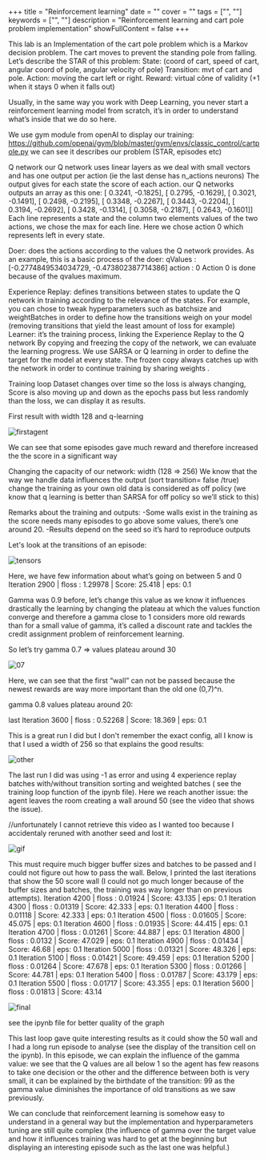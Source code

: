 +++
title = "Reinforcement learning"
date = ""
cover = ""
tags = ["", ""]
keywords = ["", ""]
description = "Reinforcement learning and cart pole problem implementation"
showFullContent = false
+++

This lab is an Implementation of the cart pole problem which is a Markov decision problem. The cart moves to prevent the standing pole from falling. Let’s describe the STAR of this problem:
State: (coord of cart, speed of cart, angular coord of pole, angular velocity of pole)
Transition: mvt of cart and pole.
Action: moving the cart left or right.
Reward: virtual cône of validity (+1 when it stays 0 when it falls out)

Usually, in the same way you work with Deep Learning, you never start a reinforcement learning model from scratch, it’s in order to understand what’s inside that we do so here.

We use gym module from openAI to display our training: https://github.com/openai/gym/blob/master/gym/envs/classic_control/cartpole.py
we can see it describes our problem (STAR, episodes etc)

Q network
our Q network uses linear layers as we deal with small vectors and has one output per action (ie the last dense has n_actions neurons)
The output gives for each state the score of each action.
our Q networks outputs an array as this one:
  		[ 0.3241, -0.1825],
        [ 0.2795, -0.1629],
        [ 0.3021, -0.1491],
        [ 0.2498, -0.2195],
        [ 0.3348, -0.2267],
        [ 0.3443, -0.2204],
        [ 0.3194, -0.2692],
        [ 0.3428, -0.1314],
        [ 0.3058, -0.2187],
        [ 0.2643, -0.1601]]
Each line represents a state and the column two elements values of the two actions, we chose the max for each line. Here we chose action 0 which represents left in every state.

Doer: does the actions according to the values the Q network provides.
As an example, this is a basic process of the doer:
qValues : [-0.2774849534034729, -0.473802387714386]
action : 0
 Action 0 is done because of the qvalues maximum.

Experience Replay: defines transitions between states to update the Q network in training according to the relevance of the states.
For example, you can chose to tweak hyperparameters such as batchsize and weightBatches in order to define how the transitions weigh on your model (removing transitions that yield the least amount of loss for example)
Learner: it’s the training process, linking the Experience Replay to the Q network
By copying and freezing the copy of the network, we can evaluate the learning progress.
We use SARSA or Q learning in order to define the target for the model at every state. The frozen copy always catches up with the network in order to continue training by sharing weights . 


Training loop
Dataset changes over time so the loss is always changing, 
Score is also moving up and down as the epochs pass but less randomly than the loss, we can display it as results.

First result with width 128 and q-learning

![firstagent](/blog/first_agent.png)


We can see that some episodes gave much reward and therefore increased the the score in a significant way



Changing the capacity of our network: 
width (128 ⇒ 256)
We know that the way we handle data influences the output (sort transition= false /true) change the training as  your own old data is considered as off policy (we know that q learning is better than SARSA for off policy so we’ll stick to this)


Remarks about the training and outputs:
-Some walls exist in the training as the score needs many episodes to go above some  values, there’s one around 20. 
-Results depend on the seed so it’s hard to reproduce outputs



Let's look at the transitions of an episode:

![tensors](/blog/tensors.jpg)


Here, we have few information about what’s going on between 5 and 0
Iteration 2900 	| floss : 1.29978	| Score: 25.418	| eps: 0.1



Gamma was 0.9 before, let’s change this value as we know it influences drastically the learning by changing the plateau at which the values function converge and therefore a gamma close to 1 considers more old rewards than for a small value of gamma, it’s called a discount rate and tackles the credit assignment  problem of reinforcement learning.

So let’s try gamma 0.7 ⇒ values plateau around 30
 
![07](/blog/07.jpg)

Here, we can see that the first “wall” can not be passed because the newest rewards are way more important than the old one (0,7)^n.


gamma 0.8 values plateau around 20:

last Iteration 3600 	| floss : 0.52268	| Score: 18.369	| eps: 0.1


This is a great run I did but I don't remember the exact config, all I know is that I used a width of 256 so that explains the good results:

![other](/blog/2nd_agent_256.png)


The last run I did was using -1 as error and using 4 experience replay batches with/without transition sorting and weighted batches ( see the training loop function of the ipynb file).
Here we reach another issue:  the agent leaves the room creating a wall around 50 (see the video that shows the issue).

//unfortunately I cannot retrieve this video as I wanted too because I accidentaly reruned with another seed and lost it: 

![gif](/blog/gif.gif)

This must require much bigger buffer sizes and batches to be passed and I could not figure out how to pass the wall. Below, I printed the last iterations that show the 50 score wall  (I could not go much longer because of the buffer sizes and batches, the training was way longer than on previous attempts).
Iteration 4200 	| floss : 0.01924	| Score: 43.135	| eps: 0.1
Iteration 4300 	| floss : 0.01319	| Score: 42.333	| eps: 0.1
Iteration 4400 	| floss : 0.01118	| Score: 42.333	| eps: 0.1
Iteration 4500 	| floss : 0.01605	| Score: 45.075	| eps: 0.1
Iteration 4600 	| floss : 0.01935	| Score: 44.415	| eps: 0.1
Iteration 4700 	| floss : 0.01261	| Score: 44.887	| eps: 0.1
Iteration 4800 	| floss : 0.0132	| Score: 47.029	| eps: 0.1
Iteration 4900 	| floss : 0.01434	| Score: 46.68	| eps: 0.1
Iteration 5000 	| floss : 0.01321	| Score: 48.326	| eps: 0.1
Iteration 5100 	| floss : 0.01421	| Score: 49.459	| eps: 0.1
Iteration 5200 	| floss : 0.01264	| Score: 47.678	| eps: 0.1
Iteration 5300 	| floss : 0.01266	| Score: 44.781	| eps: 0.1
Iteration 5400 	| floss : 0.01787	| Score: 43.179	| eps: 0.1
Iteration 5500 	| floss : 0.01717	| Score: 43.355	| eps: 0.1
Iteration 5600 	| floss : 0.01813	| Score: 43.14

![final](/blog/finalrun.png) 

see the ipynb file for better quality of the graph




This last loop gave quite interesting results as it could show the 50 wall and I had a long run episode to analyse (see the display of the transition cell on the ipynb). In this episode, we can explain the influence of the gamma value: we see that the Q values are all below 1 so the agent has few reasons to take one decision or the other and the difference between both is very small, it can be explained by the birthdate of the transition: 99 as the gamma value diminishes the importance of old transitions as we saw previously.
 

 We can conclude that reinforcement learning is somehow easy to understand in a general way but the implementation and hyperparameters tuning are still quite complex (the influence of gamma over the target value and how it influences training was hard to get at the beginning but displaying an interesting episode such as the last one was helpful.)






